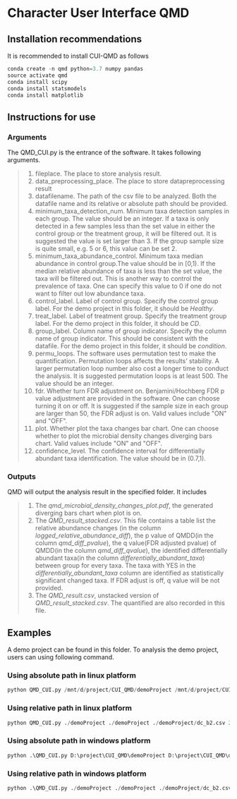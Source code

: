 Character User Interface QMD
=================================

## Installation recommendations
It is recommended to install CUI-QMD as follows
```python
conda create -n qmd python=3.7 numpy pandas
source activate qmd
conda install scipy
conda install statsmodels
conda install matplotlib
```
## Instructions for use
### Arguments
The QMD_CUI.py is the entrance of the software. It takes following arguments.
> 1. fileplace. The place to store analysis result.
> 2. data_preprocessing_place. The place to store datapreprocessing result
> 3. datafilename. The path of the csv file to be analyzed. Both the datafile name and its relative or absolute path should be provided.
> 4. minimum_taxa_detection_num. Minimum taxa detection samples in each group. The value should be an integer. If a taxa is only detected in a few samples less than the set value in either the control group or the treatment group, it will be filtered out. It is suggested the value is set larger than 3. If the group sample size is quite small, e.g. 5 or 6, this value can be set 2.
> 5. minimum_taxa_abundance_control. Minimum taxa median abundance in control group.The value should be in [0,1). If the median relative abundance of taxa is less than the set value, the taxa will be filtered out. This is another way to control the prevalence of taxa. One can specify this value to 0 if one do not want to filter out low abundance taxa.
> 6. control_label. Label of control group. Specify the control group label. For the demo project in this folder, it should be *Healthy*.
> 7. treat_label. Label of treatment group. Specify the treatment group label. For the demo project in this folder, it should be *CD*.
> 8. group_label. Column name of group indicator. Specify the column name of group indicator. This should be consistent with the datafile. For the demo project in this folder, it should be *condition*.
> 9. permu_loops. The software uses permutation test to make the quantification. Permutation loops affects the results’ stability. A larger permutation loop number also cost a longer time to conduct the analysis. It is suggested permutation loops is at least 500. The value should be an integer.
> 10. fdr. Whether turn FDR adjustment on. Benjamini/Hochberg FDR p value adjustment are provided in the software. One can choose turning it on or off. It is suggested if the sample size in each group are larger than 50, the FDR adjust is on. Valid values include "ON" and "OFF".
> 11. plot. Whether plot the taxa changes bar chart. One can choose whether to plot the microbial density changes diverging bars chart. Valid values include "ON" and "OFF".
> 12. confidence_level. The confidence interval for differentially abundant taxa identification. The value should be in (0.7,1). 
> 

### Outputs

QMD will output the analysis result in the specified folder. It includes

> 1. The *qmd_microbial_density_changes_plot.pdf*, the generated diverging bars chart when plot is on. 
> 2. The *QMD_result_stacked.csv*. This file contains a table list the relative abundance changes (in the column *logged_relative_abundance_diff*), the p value of QMDD(in the column *qmd_diff_pvalue*), the q value(FDR adjusted pvalue) of QMDD(in the column *qmd_diff_qvalue*), the identified differentially abundant taxa(in the column *differentially_abundant_taxa*) between group for every taxa. The taxa with YES in the *differentially_abundant_taxa* column are identified as statistically significant changed taxa. If FDR adjust is off, q value will be not provided. 
> 3. The *QMD_result.csv*, unstacked version of *QMD_result_stacked.csv*. The quantified are also recorded in this file.


## Examples
A demo project can be found in this folder. To analysis the demo project, users can using following command.
### Using absolute path in linux platform
```python
python QMD_CUI.py /mnt/d/project/CUI_QMD/demoProject /mnt/d/project/CUI_QMD/demoProject /mnt/d/project/CUI_QMD/demoProject/dc_b2.csv 2 0 Healthy CD condition 500 ON ON 0.95
```
### Using relative path in linux platform
```python
python QMD_CUI.py ./demoProject ./demoProject ./demoProject/dc_b2.csv 2 0 Healthy CD condition 500 ON ON 0.95
```
### Using absolute path in windows platform
```python
python .\QMD_CUI.py D:\project\CUI_QMD\demoProject D:\project\CUI_QMD\demoProject D:\project\CUI_QMD\demoProject\dc_b2.csv 2 0 Healthy CD condition 500 ON ON 0.95
```
### Using relative path in windows platform
```python
python .\QMD_CUI.py ./demoProject ./demoProject ./demoProject/dc_b2.csv 2 0 Healthy CD condition 500 ON ON 0.95
```

